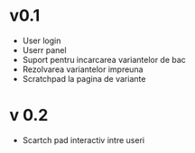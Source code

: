 # v0.1
 
 * User login
 * Userr panel
 * Suport pentru incarcarea variantelor de bac
 * Rezolvarea variantelor impreuna 
 * Scratchpad la pagina de variante
 
# v 0.2 
 
 * Scartch pad interactiv intre useri

